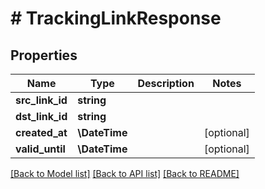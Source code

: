 # # TrackingLinkResponse

## Properties

Name | Type | Description | Notes
------------ | ------------- | ------------- | -------------
**src_link_id** | **string** |  |
**dst_link_id** | **string** |  |
**created_at** | **\DateTime** |  | [optional]
**valid_until** | **\DateTime** |  | [optional]

[[Back to Model list]](../../README.md#models) [[Back to API list]](../../README.md#endpoints) [[Back to README]](../../README.md)
